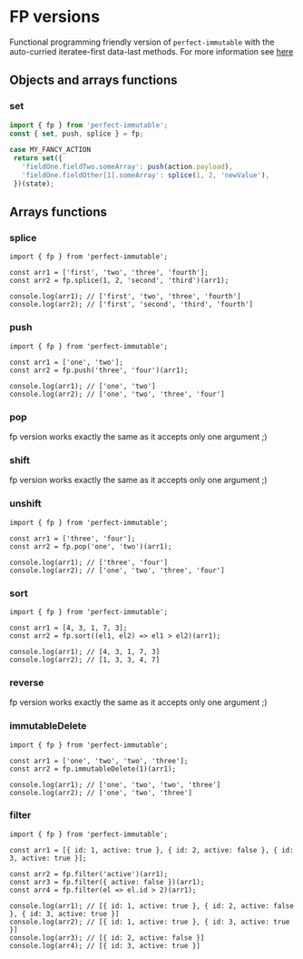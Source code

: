 # FP versions
Functional programming friendly version of `perfect-immutable` with the auto-curried iteratee-first data-last methods.
For more information see [here](https://lodash.com/docs/4.17.4#curryRight)

## Objects and arrays functions
### set
```javascript
import { fp } from 'perfect-immutable';
const { set, push, splice } = fp;

case MY_FANCY_ACTION
 return set({
   'fieldOne.fieldTwo.someArray': push(action.payload),
   'fieldOne.fieldOther[1].someArray': splice(1, 2, 'newValue'),
 })(state);
```

## Arrays functions

### splice
```
import { fp } from 'perfect-immutable';

const arr1 = ['first', 'two', 'three', 'fourth'];
const arr2 = fp.splice(1, 2, 'second', 'third')(arr1);

console.log(arr1); // ['first', 'two', 'three', 'fourth']
console.log(arr2); // ['first', 'second', 'third', 'fourth']
```

### push
```
import { fp } from 'perfect-immutable';

const arr1 = ['one', 'two'];
const arr2 = fp.push('three', 'four')(arr1);

console.log(arr1); // ['one', 'two']
console.log(arr2); // ['one', 'two', 'three', 'four']
```

### pop
fp version works exactly the same as it accepts only one argument ;)

### shift
fp version works exactly the same as it accepts only one argument ;)

### unshift
```
import { fp } from 'perfect-immutable';

const arr1 = ['three', 'four'];
const arr2 = fp.pop('one', 'two')(arr1);

console.log(arr1); // ['three', 'four']
console.log(arr2); // ['one', 'two', 'three', 'four']
```

### sort
```
import { fp } from 'perfect-immutable';

const arr1 = [4, 3, 1, 7, 3];
const arr2 = fp.sort((el1, el2) => el1 > el2)(arr1);

console.log(arr1); // [4, 3, 1, 7, 3]
console.log(arr2); // [1, 3, 3, 4, 7]
```

### reverse
fp version works exactly the same as it accepts only one argument ;)

### immutableDelete
```
import { fp } from 'perfect-immutable';

const arr1 = ['one', 'two', 'two', 'three'];
const arr2 = fp.immutableDelete(1)(arr1);

console.log(arr1); // ['one', 'two', 'two', 'three']
console.log(arr2); // ['one', 'two', 'three']
```

### filter
```
import { fp } from 'perfect-immutable';

const arr1 = [{ id: 1, active: true }, { id: 2, active: false }, { id: 3, active: true }];

const arr2 = fp.filter('active')(arr1);
const arr3 = fp.filter({ active: false })(arr1);
const arr4 = fp.filter(el => el.id > 2)(arr1);

console.log(arr1); // [{ id: 1, active: true }, { id: 2, active: false }, { id: 3, active: true }]
console.log(arr2); // [{ id: 1, active: true }, { id: 3, active: true }]
console.log(arr3); // [{ id: 2, active: false }]
console.log(arr4); // [{ id: 3, active: true }]
```


